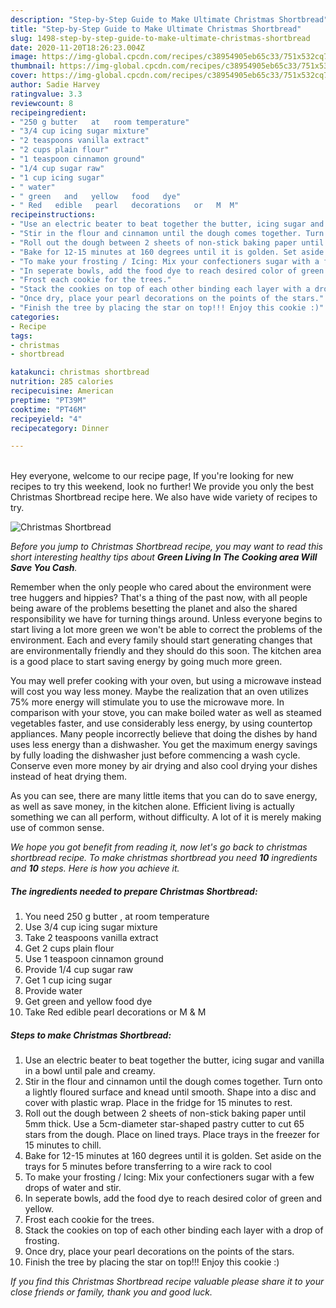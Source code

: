 ```yaml
---
description: "Step-by-Step Guide to Make Ultimate Christmas Shortbread"
title: "Step-by-Step Guide to Make Ultimate Christmas Shortbread"
slug: 1498-step-by-step-guide-to-make-ultimate-christmas-shortbread
date: 2020-11-20T18:26:23.004Z
image: https://img-global.cpcdn.com/recipes/c38954905eb65c33/751x532cq70/christmas-shortbread-recipe-main-photo.jpg
thumbnail: https://img-global.cpcdn.com/recipes/c38954905eb65c33/751x532cq70/christmas-shortbread-recipe-main-photo.jpg
cover: https://img-global.cpcdn.com/recipes/c38954905eb65c33/751x532cq70/christmas-shortbread-recipe-main-photo.jpg
author: Sadie Harvey
ratingvalue: 3.3
reviewcount: 8
recipeingredient:
- "250 g butter   at   room temperature"
- "3/4 cup icing sugar mixture"
- "2 teaspoons vanilla extract"
- "2 cups plain flour"
- "1 teaspoon cinnamon ground"
- "1/4 cup sugar raw"
- "1 cup icing sugar"
- " water"
- " green   and   yellow   food   dye"
- " Red   edible   pearl   decorations   or   M  M"
recipeinstructions:
- "Use an electric beater to beat together the butter, icing sugar and vanilla in a bowl until pale and creamy."
- "Stir in the flour and cinnamon until the dough comes together. Turn onto a lightly floured surface and knead until smooth. Shape into a disc and cover with plastic wrap. Place in the fridge for 15 minutes to rest."
- "Roll out the dough between 2 sheets of non-stick baking paper until 5mm thick. Use a 5cm-diameter star-shaped pastry cutter to cut 65 stars from the dough. Place on lined trays. Place trays in the freezer for 15 minutes to chill."
- "Bake for 12-15 minutes at 160 degrees until it is golden. Set aside on the trays for 5 minutes before transferring to a wire rack to cool"
- "To make your frosting / Icing: Mix your confectioners sugar with a few drops of water and stir."
- "In seperate bowls, add the food dye to reach desired color of green and yellow."
- "Frost each cookie for the trees."
- "Stack the cookies on top of each other binding each layer with a drop of frosting."
- "Once dry, place your pearl decorations on the points of the stars."
- "Finish the tree by placing the star on top!!! Enjoy this cookie :)"
categories:
- Recipe
tags:
- christmas
- shortbread

katakunci: christmas shortbread 
nutrition: 285 calories
recipecuisine: American
preptime: "PT39M"
cooktime: "PT46M"
recipeyield: "4"
recipecategory: Dinner

---
```

<br>
Hey everyone, welcome to our recipe page, If you're looking for new recipes to try this weekend, look no further! We provide you only the best Christmas Shortbread recipe here. We also have wide variety of recipes to try.
<br>


![Christmas Shortbread](https://img-global.cpcdn.com/recipes/c38954905eb65c33/751x532cq70/christmas-shortbread-recipe-main-photo.jpg)

<i>Before you jump to Christmas Shortbread recipe, you may want to read this short interesting healthy tips about 
<strong>Green Living In The Cooking area Will Save You Cash</strong>.</i>
</br>

Remember when the only people who cared about the environment were tree huggers and hippies? That's a thing of the past now, with all people being aware of the problems besetting the planet and also the shared responsibility we have for turning things around. Unless everyone begins to start living a lot more green we won't be able to correct the problems of the environment. Each and every family should start generating changes that are environmentally friendly and they should do this soon. The kitchen area is a good place to start saving energy by going much more green.

You may well prefer cooking with your oven, but using a microwave instead will cost you way less money. Maybe the realization that an oven utilizes 75% more energy will stimulate you to use the microwave more. In comparison with your stove, you can make boiled water as well as steamed vegetables faster, and use considerably less energy, by using countertop appliances. Many people incorrectly believe that doing the dishes by hand uses less energy than a dishwasher. You get the maximum energy savings by fully loading the dishwasher just before commencing a wash cycle. Conserve even more money by air drying and also cool drying your dishes instead of heat drying them.

As you can see, there are many little items that you can do to save energy, as well as save money, in the kitchen alone. Efficient living is actually something we can all perform, without difficulty. A lot of it is merely making use of common sense.


<i>We hope you got benefit from reading it, now let's go back to christmas shortbread recipe. To make christmas shortbread you need <strong>10</strong> ingredients and <strong>10</strong> steps. Here is how you achieve it.
</i>

##### The ingredients needed to prepare Christmas Shortbread:

1. You need 250 g butter ,  at   room temperature
1. Use 3/4 cup icing sugar mixture
1. Take 2 teaspoons vanilla extract
1. Get 2 cups plain flour
1. Use 1 teaspoon cinnamon ground
1. Provide 1/4 cup sugar raw
1. Get 1 cup icing sugar
1. Provide  water
1. Get  green   and   yellow   food   dye
1. Take  Red   edible   pearl   decorations   or   M &amp; M


##### Steps to make Christmas Shortbread:

1. Use an electric beater to beat together the butter, icing sugar and vanilla in a bowl until pale and creamy.
1. Stir in the flour and cinnamon until the dough comes together. Turn onto a lightly floured surface and knead until smooth. Shape into a disc and cover with plastic wrap. Place in the fridge for 15 minutes to rest.
1. Roll out the dough between 2 sheets of non-stick baking paper until 5mm thick. Use a 5cm-diameter star-shaped pastry cutter to cut 65 stars from the dough. Place on lined trays. Place trays in the freezer for 15 minutes to chill.
1. Bake for 12-15 minutes at 160 degrees until it is golden. Set aside on the trays for 5 minutes before transferring to a wire rack to cool
1. To make your frosting / Icing: Mix your confectioners sugar with a few drops of water and stir.
1. In seperate bowls, add the food dye to reach desired color of green and yellow.
1. Frost each cookie for the trees.
1. Stack the cookies on top of each other binding each layer with a drop of frosting.
1. Once dry, place your pearl decorations on the points of the stars.
1. Finish the tree by placing the star on top!!! Enjoy this cookie :)


<i>If you find this Christmas Shortbread recipe valuable please share it to your close friends or family, thank you and good luck.</i>
